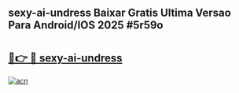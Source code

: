 ## sexy-ai-undress Baixar Gratis Ultima Versao Para Android/IOS 2025 #5r59o

# <h2><a href="https://ainizakaria.my?title=sexy-ai-undress&ref=20M">🔗👉 🔴 sexy-ai-undress</a></h2>

[![acn](https://github.com/user-attachments/assets/0f9c940e-d8b0-45ae-aac7-cd30a18b3e1c)](https://ainizakaria.my?title=sexy-ai-undress&ref=20M)


